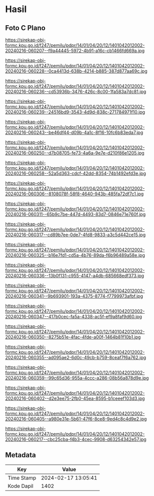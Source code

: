 # Hasil

## Foto C Plano

https://sirekap-obj-formc.kpu.go.id/f247/pemilu/pdpr/14/01/04/20/12/1401042012002-20240216-060207--f9a44445-5972-4b91-a16c-cb1466fd669a.jpg

https://sirekap-obj-formc.kpu.go.id/f247/pemilu/pdpr/14/01/04/20/12/1401042012002-20240216-060228--0ca4413d-638b-4214-b885-387d877aa69c.jpg

https://sirekap-obj-formc.kpu.go.id/f247/pemilu/pdpr/14/01/04/20/12/1401042012002-20240216-060236--cd53936b-3476-426c-8c00-1fa583a7dc81.jpg

https://sirekap-obj-formc.kpu.go.id/f247/pemilu/pdpr/14/01/04/20/12/1401042012002-20240216-060239--24516bd9-3543-4d9d-838c-271784971f10.jpg

https://sirekap-obj-formc.kpu.go.id/f247/pemilu/pdpr/14/01/04/20/12/1401042012002-20240216-060243--be46df44-d09b-4a1c-8f16-10fc6b83eda7.jpg

https://sirekap-obj-formc.kpu.go.id/f247/pemilu/pdpr/14/01/04/20/12/1401042012002-20240216-060250--d7b08705-fe73-4a6a-9e7e-d210f86e1205.jpg

https://sirekap-obj-formc.kpu.go.id/f247/pemilu/pdpr/14/01/04/20/12/1401042012002-20240216-060258--52a5d363-cdcf-42dd-8354-74b1492efd3e.jpg

https://sirekap-obj-formc.kpu.go.id/f247/pemilu/pdpr/14/01/04/20/12/1401042012002-20240216-060306--8108078f-58f8-4640-943b-485fa72df7c1.jpg

https://sirekap-obj-formc.kpu.go.id/f247/pemilu/pdpr/14/01/04/20/12/1401042012002-20240216-060311--65b9c7be-447d-4493-83d7-0846e71e760f.jpg

https://sirekap-obj-formc.kpu.go.id/f247/pemilu/pdpr/14/01/04/20/12/1401042012002-20240216-060317--cd89b7ee-0de7-4fd8-9833-a3c5d442ce15.jpg

https://sirekap-obj-formc.kpu.go.id/f247/pemilu/pdpr/14/01/04/20/12/1401042012002-20240216-060325--b16e7fd1-cd5a-4b76-89da-f6b96489a58e.jpg

https://sirekap-obj-formc.kpu.go.id/f247/pemilu/pdpr/14/01/04/20/12/1401042012002-20240216-060336--13b0f131-c955-4147-a4db-685668edf373.jpg

https://sirekap-obj-formc.kpu.go.id/f247/pemilu/pdpr/14/01/04/20/12/1401042012002-20240216-060341--9b693901-193a-4375-8774-f7799973afbf.jpg

https://sirekap-obj-formc.kpu.go.id/f247/pemilu/pdpr/14/01/04/20/12/1401042012002-20240216-060347--417b0cec-fa5a-4338-ac5f-ef9a8faf9d60.jpg

https://sirekap-obj-formc.kpu.go.id/f247/pemilu/pdpr/14/01/04/20/12/1401042012002-20240216-060350--8275b51e-4fac-4fde-a00f-1464b81f10b1.jpg

https://sirekap-obj-formc.kpu.go.id/f247/pemilu/pdpr/14/01/04/20/12/1401042012002-20240216-060355--ad095ae2-6d0c-49cb-b759-8ceaf7f6a762.jpg

https://sirekap-obj-formc.kpu.go.id/f247/pemilu/pdpr/14/01/04/20/12/1401042012002-20240216-060359--99c65d36-955a-4ccc-a286-08b56a878d9e.jpg

https://sirekap-obj-formc.kpu.go.id/f247/pemilu/pdpr/14/01/04/20/12/1401042012002-20240216-060402--d2e3ee75-2fb0-45ea-8595-b1ceeef103d3.jpg

https://sirekap-obj-formc.kpu.go.id/f247/pemilu/pdpr/14/01/04/20/12/1401042012002-20240216-060405--a980e31e-5b61-47f6-8ce8-9ed4c8c4d9e2.jpg

https://sirekap-obj-formc.kpu.go.id/f247/pemilu/pdpr/14/01/04/20/12/1401042012002-20240216-060217--cbc25cba-f4b3-4cec-9908-d63254342e57.jpg


## Metadata

| Key        | Value               |
| ---------- | ------------------- |
| Time Stamp | 2024-02-17 13:05:41 |
| Kode Dapil | 1402                |




